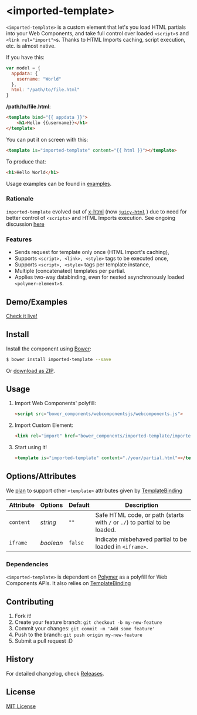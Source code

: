 &lt;imported-template&gt;
==============

`<imported-template>` is a custom element that let's you load HTML partials into your Web Components, and take full control over loaded `<script>`s and `<link rel="import">`s. Thanks to HTML Imports caching, script execution, etc. is almost native.

If you have this:

```javascript
var model = {
  appdata: {
    username: "World"
  },
  html: "/path/to/file.html"
}
```
**/path/to/file.html**:
```html
<template bind="{{ appdata }}">
	<h1>Hello {{username}}</h1>
</template>
```

You can put it on screen with this:

```html
<template is="imported-template" content="{{ html }}"></template>
```

To produce that:

```html
<h1>Hello World</h1>
```

Usage examples can be found in [examples](http://Juicy.github.io/imported-template/examples/index.html).

### Rationale

`imported-template` evolved out of [x-html](https://github.com/PuppetJs/x-html) (now [`juicy-html`](https://github.com/Juicy/juicy-html) ) due to need for better control of `<scripts>` and HTML Imports execution. See ongoing discussion [here](https://github.com/Juicy/juicy-html/issues/8)


### Features

 - Sends request for template only once (HTML Import's caching),
 - Supports `<script>, <link>, <style>` tags to be executed once,
 - Supports `<script>, <style>` tags per template instance,
 - Multiple (concatenated) templates per partial. 
 - Applies two-way databinding, even for nested asynchronously loaded `<polymer-element>`s.

## Demo/Examples

[Check it live!](http://juicy.github.io/imported-template/examples/index.html)

## Install

Install the component using [Bower](http://bower.io/):

```sh
$ bower install imported-template --save
```

Or [download as ZIP](https://github.com/Juicy/imported-template/archive/gh-pages.zip).

## Usage

1. Import Web Components' polyfill:

    ```html
    <script src="bower_components/webcomponentsjs/webcomponents.js">
    ```

2. Import Custom Element:

    ```html
    <link rel="import" href="bower_components/imported-template/imported-template.html">
    ```

3. Start using it!

    ```html
    <template is="imported-template" content="./your/partial.html"></template>
    ```

## Options/Attributes
We [plan](https://github.com/Juicy/imported-template/issues/1) to support other `<template>` attributes given by [TemplateBinding](http://www.polymer-project.org/docs/polymer/template.html)

Attribute    | Options       | Default          | Description
---          | ---           | ---              | ---
`content`    | *string*		 | `""`				| Safe HTML code, or path (starts with `/` or `./`) to partial to be loaded.
`iframe`     | *boolean*	 | `false`			| Indicate misbehaved partial to be loaded in `<iframe>`.


### Dependencies

`<imported-template>` is dependent on [Polymer](http://www.polymer-project.org/) as a polyfill for Web Components APIs. It also relies on [TemplateBinding](http://www.polymer-project.org/docs/polymer/template.html)

## Contributing

1. Fork it!
2. Create your feature branch: `git checkout -b my-new-feature`
3. Commit your changes: `git commit -m 'Add some feature'`
4. Push to the branch: `git push origin my-new-feature`
5. Submit a pull request :D

## History

For detailed changelog, check [Releases](https://github.com/Juicy/imported-template/releases).

## License

[MIT License](http://opensource.org/licenses/MIT)